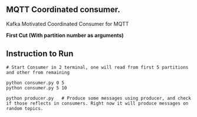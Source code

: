 ## MQTT Coordinated consumer.

Kafka Motivated Coordinated Consumer for MQTT

**First Cut (With partition number as arguments)**


## Instruction to Run

```
# Start Consumer in 2 terminal, one will read from first 5 partitions and other from remaining

python consumer.py 0 5
python consumer.py 5 10

python producer.py   # Produce some messages using producer, and check if those reflects in consumers. Right now it will produce messages on random topics.

```

